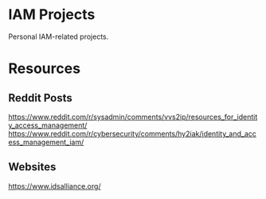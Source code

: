 # IAM Projects
Personal IAM-related projects.

# Resources

## Reddit Posts
https://www.reddit.com/r/sysadmin/comments/vvs2ip/resources_for_identity_access_management/
https://www.reddit.com/r/cybersecurity/comments/hy2iak/identity_and_access_management_iam/

## Websites
https://www.idsalliance.org/
